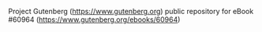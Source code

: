 Project Gutenberg (https://www.gutenberg.org) public repository for
eBook #60964 (https://www.gutenberg.org/ebooks/60964)
